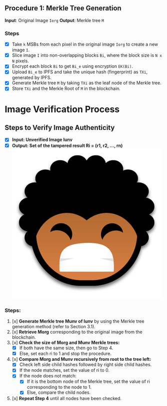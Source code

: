 ## Procedure 1: Merkle Tree Generation

  **Input**: Original Image `Iorg`
  **Output**: Merkle tree `M`

### Steps
- [x] Take `k` MSBs from each pixel in the original image `Iorg` to create a new image `I`.
- [x] Slice image `I` into non-overlapping blocks `Bi`, where the block size is `N x N` pixels.
- [x] Encrypt each block `Bi` to get `Bi_e` using encryption `EK(Bi)`.
- [x] Upload `Bi_e` to IPFS and take the unique hash (fingerprint) as `TXi`, generated by IPFS.
- [x] Generate Merkle tree `M` by taking `TXi` as the leaf node of the Merkle tree.
- [x] Store `TXi` and the Merkle Root of `M` in the blockchain.

# Image Verification Process

## Steps to Verify Image Authenticity

- [x] **Input: Unverified Image Iunv**
- [x] **Output: Set of the tampered result Ri = (r1, r2, ..., rn)**
  ![alt text](image.png)

### Steps:

1. [x] **Generate Merkle tree Munv of Iunv** by using the Merkle tree generation method (refer to Section 3.1).
2. [x] **Retrieve Morg** corresponding to the original image from the blockchain.
3. [x] **Check the size of Morg and Munv Merkle trees:**
   - [x] If both have the same size, then go to Step 4.
   - [x] Else, set each ri to 1 and stop the procedure.
4. [x] **Compare Morg and Munv recursively from root to the tree left:**
   - [x] Check left side child hashes followed by right side child hashes.
   - [x] If the node matches, set the value of ri to 0.
   - [x] If the node does not match:
     - [x] If it is the bottom node of the Merkle tree, set the value of ri corresponding to the node to 1.
     - [x] Else, compare the child nodes.
5. [x] **Repeat Step 4** until all nodes have been checked.

